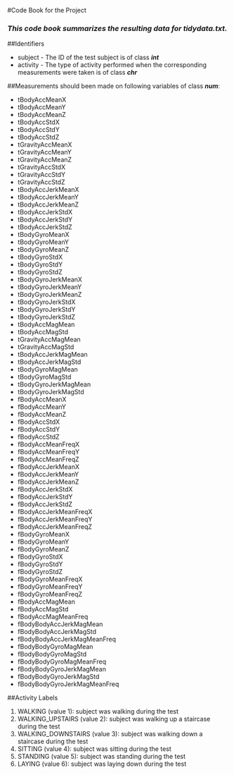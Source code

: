 #Code Book for the Project

### *This code book summarizes the resulting data for tidydata.txt.*

##Identifiers

* subject - The ID of the test subject is of class _**int**_
* activity - The type of activity performed when the corresponding measurements were taken is of class _**chr**_

##Measurements should been made on following variables of class _**num**_:

*	tBodyAccMeanX
*	tBodyAccMeanY
*	tBodyAccMeanZ
*	tBodyAccStdX
*	tBodyAccStdY
*	tBodyAccStdZ
*	tGravityAccMeanX
*	tGravityAccMeanY
*	tGravityAccMeanZ
*	tGravityAccStdX
*	tGravityAccStdY
*	tGravityAccStdZ
*	tBodyAccJerkMeanX
*	tBodyAccJerkMeanY
*	tBodyAccJerkMeanZ
*	tBodyAccJerkStdX
*	tBodyAccJerkStdY
*	tBodyAccJerkStdZ
*	tBodyGyroMeanX
*	tBodyGyroMeanY
*	tBodyGyroMeanZ
*	tBodyGyroStdX
*	tBodyGyroStdY
*	tBodyGyroStdZ
*	tBodyGyroJerkMeanX
*	tBodyGyroJerkMeanY
*	tBodyGyroJerkMeanZ
*	tBodyGyroJerkStdX
*	tBodyGyroJerkStdY
*	tBodyGyroJerkStdZ
*	tBodyAccMagMean
*	tBodyAccMagStd
*	tGravityAccMagMean
*	tGravityAccMagStd
*	tBodyAccJerkMagMean
*	tBodyAccJerkMagStd
*	tBodyGyroMagMean
*	tBodyGyroMagStd
*	tBodyGyroJerkMagMean
*	tBodyGyroJerkMagStd
*	fBodyAccMeanX
*	fBodyAccMeanY
*	fBodyAccMeanZ
*	fBodyAccStdX
*	fBodyAccStdY
*	fBodyAccStdZ
*	fBodyAccMeanFreqX
*	fBodyAccMeanFreqY
*	fBodyAccMeanFreqZ
*	fBodyAccJerkMeanX
*	fBodyAccJerkMeanY
*	fBodyAccJerkMeanZ
*	fBodyAccJerkStdX
*	fBodyAccJerkStdY
*	fBodyAccJerkStdZ
*	fBodyAccJerkMeanFreqX
*	fBodyAccJerkMeanFreqY
*	fBodyAccJerkMeanFreqZ
*	fBodyGyroMeanX
*	fBodyGyroMeanY
*	fBodyGyroMeanZ
*	fBodyGyroStdX
*	fBodyGyroStdY
*	fBodyGyroStdZ
*	fBodyGyroMeanFreqX
*	fBodyGyroMeanFreqY
*	fBodyGyroMeanFreqZ
*	fBodyAccMagMean
*	fBodyAccMagStd
*	fBodyAccMagMeanFreq
*	fBodyBodyAccJerkMagMean
*	fBodyBodyAccJerkMagStd
*	fBodyBodyAccJerkMagMeanFreq
*	fBodyBodyGyroMagMean
*	fBodyBodyGyroMagStd
*	fBodyBodyGyroMagMeanFreq
*	fBodyBodyGyroJerkMagMean
*	fBodyBodyGyroJerkMagStd
*	fBodyBodyGyroJerkMagMeanFreq

##Activity Labels

1. WALKING (value 1): subject was walking during the test
2. WALKING_UPSTAIRS (value 2): subject was walking up a staircase during the test
3. WALKING_DOWNSTAIRS (value 3): subject was walking down a staircase during the test
4. SITTING (value 4): subject was sitting during the test
5. STANDING (value 5): subject was standing during the test
6. LAYING (value 6): subject was laying down during the test
